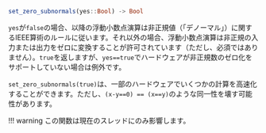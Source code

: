 ```julia
set_zero_subnormals(yes::Bool) -> Bool
```

`yes`が`false`の場合、以降の浮動小数点演算は非正規値（「デノーマル」）に関するIEEE算術のルールに従います。それ以外の場合、浮動小数点演算は非正規の入力または出力をゼロに変換することが許可されています（ただし、必須ではありません）。`true`を返しますが、`yes==true`でハードウェアが非正規数のゼロ化をサポートしていない場合は例外です。

`set_zero_subnormals(true)`は、一部のハードウェアでいくつかの計算を高速化することができます。ただし、`(x-y==0) == (x==y)`のような同一性を壊す可能性があります。

!!! warning
    この関数は現在のスレッドにのみ影響します。

